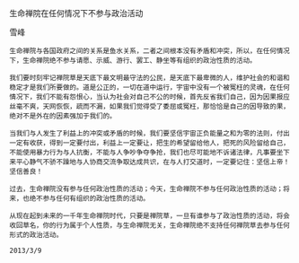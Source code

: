 生命禅院在任何情况下不参与政治活动

雪峰


    生命禅院与各国政府之间的关系是鱼水关系，二者之间根本没有矛盾和冲突，所以，在任何情况下，生命禅院绝不参与请愿、示威、游行、罢工、静坐等有组织的政治性质的活动。

    我们要时刻牢记禅院草是天底下最文明最守法的公民，是天底下最卑微的人，维护社会的和谐和稳定才是我们所要做的。道是公正的，一切在道中运行，宇宙中没有一个被冤枉的灵魂，在任何情况下，我们不能有怨恨心，当认为社会对自己不公的时候，首先反省我们自己，因为因果报应丝毫不爽，天网恢恢，疏而不漏，如果我们觉得受了委屈或冤枉，那恰恰是自己的因导致的果，绝对不是外在的因素强加于我们的。

    当我们与人发生了利益上的冲突或矛盾的时候，我们要坚信宇宙正负能量之和为零的法则，付出一定有收获，得到一定要付出，利益上一定要让，把生的希望留给他人，把死的风险留给自己，不能使用暴力行为与人抗衡，不能与人争吵争夺争抢，我们也尽可能地不诉诸法律，凡事要坐下来平心静气不骄不躁地与人协商交流争取达成共识，在与人打交道时，一定要记住：坚信上帝！坚信善良！

    过去，生命禅院没有参与任何政治性质的活动；今天，生命禅院不参与任何政治性质的活动；将来，也绝不参与任何有组织的政治性质的活动。

    从现在起到未来的一千年生命禅院时代，只要是禅院草，一旦有谁参与了政治性质的活动，将会收回草名，你的行为属于个人性质，与生命禅院无关，生命禅院绝不支持任何禅院草去参与任何形式的政治活动。

    2013/3/9



